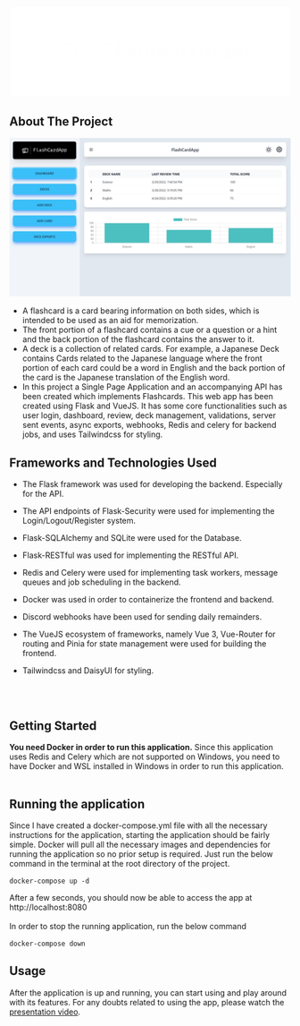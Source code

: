 <br>

<div align="center">
  <a href="https://github.com/Rahul-7323/FlashCardApp">
    <img src="images/FlashCardApp-logos_white.png" alt="Logo" width=500>
  </a>


</div>

## About The Project

![dashboard](images/dashboard.JPG "Title")

<ul>
<li>
A flashcard is a card bearing information on both sides, which is intended to be used as an aid for memorization.</li>
<li>The front portion of a flashcard contains a cue or a question or a hint and the back portion of the flashcard contains the answer to it. 
</li>
<li>
A deck is a collection of related cards. For example, a Japanese Deck contains Cards related to the Japanese language where the front portion of each card could be a word in English and the back portion of the card is the Japanese translation of the English word.
</li>
<li>
In this project a Single Page Application and an accompanying API has been created which implements Flashcards. This web app has been created using Flask and VueJS. It has some core functionalities such as user login, dashboard, review, deck management, validations, server sent events, async exports, webhooks, Redis and celery for backend jobs, and uses Tailwindcss for styling.

</li>
</ul>


## Frameworks and Technologies Used

* The Flask framework was used for developing the backend. Especially for the API.

* The API endpoints of Flask-Security were used for implementing the Login/Logout/Register
system.
* Flask-SQLAlchemy and SQLite were used for the Database.
* Flask-RESTful was used for implementing the RESTful API.
* Redis and Celery were used for implementing task workers, message queues and job scheduling in the backend.
* Docker was used in order to containerize the frontend and backend.
* Discord webhooks have been used for sending daily remainders.
* The VueJS ecosystem of frameworks, namely Vue 3, Vue-Router for routing and Pinia for state management were used for building the frontend.
* Tailwindcss and DaisyUI for styling.

<br><br>


## Getting Started

<b>You need Docker in order to run this application.</b>
Since this application uses Redis and Celery which are not supported on Windows, you need to have Docker and WSL installed in Windows in order to run this application.
<br><br>


## Running the application

Since I have created a docker-compose.yml file with all the necessary instructions for the application, starting the application should be fairly simple. Docker will pull all the necessary images and dependencies for running the application so no prior setup is required. Just run the below command in the terminal at the root directory of the project.
```
docker-compose up -d
```
After a few seconds, you should now be able to access the app at http://localhost:8080
<br><br>
In order to stop the running application, run the below command
```
docker-compose down
```

## Usage

After the application is up and running, you can start using and play around with its features. For any doubts related to using the app, please watch the [presentation video](https://drive.google.com/file/d/19E_UiLdPfhVD9tEHFZyD2EvKDI6YUsjw/view).
<br><br>
